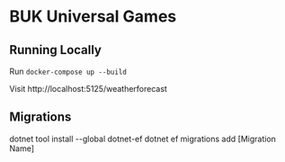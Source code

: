 # BUK Universal Games

## Running Locally

Run `docker-compose up --build`

Visit http://localhost:5125/weatherforecast


## Migrations

dotnet tool install --global dotnet-ef
dotnet ef migrations add [Migration Name]